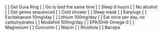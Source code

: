 [ ] Get Oura Ring
[ ] Go to bed the same time
[ ] Sleep 9 hours
[ ] No alcohol
[ ] Get genes sequenced
[ ] Cold shower
[ ] Sleep mask
[ ] Earplugs
[ ] Escitalopram 10mg/day
[ ] Lithium 100mg/day
[ ] Eat once per day, no carbohydrates
[ ] Modafinil 100mg/day
[ ] EPA/DHA Omega-3
[ ] Magnesium
[ ] Curcumin
[ ] Niacin
[ ] Rhodiola
[ ] Bacopa